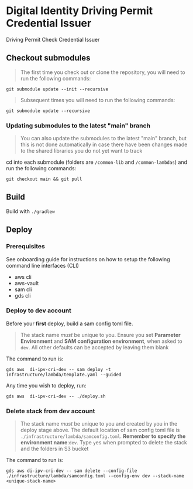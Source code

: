 # Digital Identity Driving Permit Credential Issuer
Driving Permit Check Credential Issuer

## Checkout submodules
> The first time you check out or clone the repository, you will need to run the following commands:
 
`git submodule update --init --recursive`

> Subsequent times you will need to run the following commands:

`git submodule update --recursive`

### Updating submodules to the latest "main" branch
> You can also update the submodules to the latest "main" branch, but this is not done automatically 
> in case there have been changes made to the shared libraries you do not yet want to track

cd into each submodule (folders are `/common-lib` and `/common-lambdas`) and run the following commands:

`git checkout main && git pull`

## Build

Build with `./gradlew`

## Deploy

### Prerequisites

See onboarding guide for instructions on how to setup the following command line interfaces (CLI)
- aws cli
- aws-vault
- sam cli
- gds cli

### Deploy to dev account

Before your **first** deploy, build a sam config toml file.
> The stack name *must* be unique to you.
> Ensure you set **Parameter Environment** and **SAM configuration environment**, when asked to `dev`.
> All other defaults can be accepted by leaving them blank

The command to run is: 

`gds aws  di-ipv-cri-dev -- sam deploy -t infrastructure/lambda/template.yaml --guided`

Any time you wish to deploy, run:

`gds aws  di-ipv-cri-dev -- ./deploy.sh`

### Delete stack from dev account
> The stack name *must* be unique to you and created by you in the deploy stage above.
> The default location of sam config toml file is `./infrastructure/lambda/samconfig.toml`.
> **Remember to specify the environment name**:`dev`.
> Type `y`es when prompted to delete the stack and the folders in S3 bucket

The command to run is:

`gds aws di-ipv-cri-dev -- sam delete --config-file ./infrastructure/lambda/samconfig.toml --config-env dev --stack-name <unique-stack-name>`
